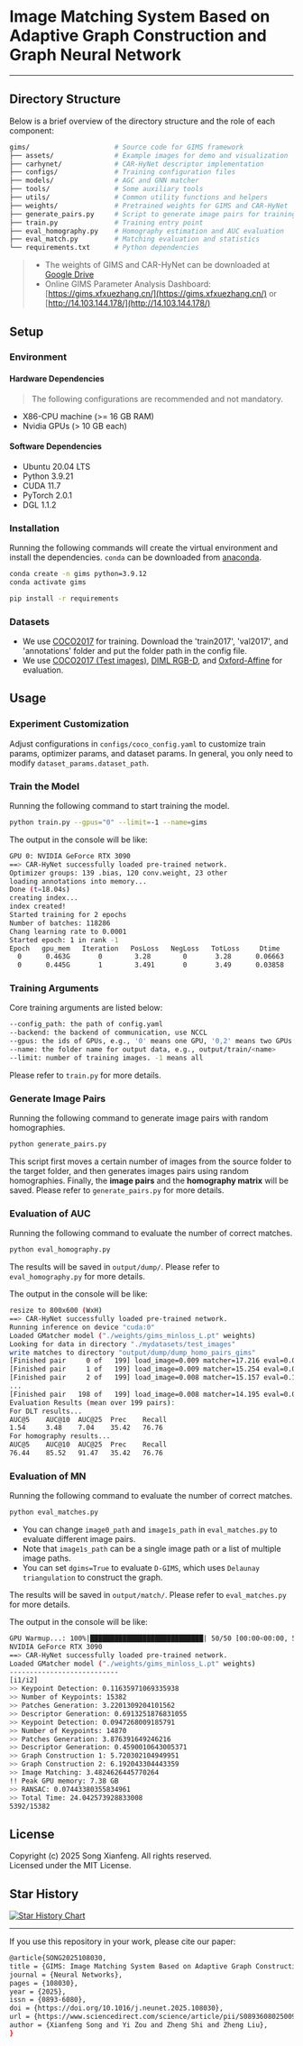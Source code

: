 # Image Matching System Based on Adaptive Graph Construction and Graph Neural Network

---
    

## Directory Structure
Below is a brief overview of the directory structure and the role of each component:
```bash
gims/                     # Source code for GIMS framework
├── assets/               # Example images for demo and visualization
├── carhynet/             # CAR-HyNet descriptor implementation
├── configs/              # Training configuration files
├── models/               # AGC and GNN matcher
├── tools/                # Some auxiliary tools
├── utils/                # Common utility functions and helpers
├── weights/              # Pretrained weights for GIMS and CAR-HyNet
├── generate_pairs.py     # Script to generate image pairs for training/evaluation
├── train.py              # Training entry point
├── eval_homography.py    # Homography estimation and AUC evaluation
├── eval_match.py         # Matching evaluation and statistics
└── requirements.txt      # Python dependencies
```

> - The weights of GIMS and CAR-HyNet can be downloaded at [Google Drive](https://kutt.it/gims)  
> - Online GIMS Parameter Analysis Dashboard: [https://gims.xfxuezhang.cn/](https://gims.xfxuezhang.cn/) or [http://14.103.144.178/](http://14.103.144.178/)

## Setup
### Environment
#### Hardware Dependencies
> The following configurations are recommended and not mandatory.
- X86-CPU machine (>= 16 GB RAM) 
- Nvidia GPUs (> 10 GB each)

#### Software Dependencies
- Ubuntu 20.04 LTS
- Python 3.9.21
- CUDA 11.7
- PyTorch 2.0.1
- DGL 1.1.2

### Installation
Running the following commands will create the virtual environment and install the dependencies. `conda` can be downloaded from [anaconda](https://www.anaconda.com/download/success). 
```bash
conda create -n gims python=3.9.12
conda activate gims

pip install -r requirements
```

### Datasets
- We use [COCO2017](https://cocodataset.org/#download) for training. Download the 'train2017', 'val2017', and 'annotations' folder and put the folder path in the config file.
- We use [COCO2017 (Test images)](http://images.cocodataset.org/zips/test2017.zip), [DIML RGB-D](https://dimlrgbd.github.io/), and [Oxford-Affine](https://www.robots.ox.ac.uk/~vgg/research/affine/) for evaluation. 

## Usage
### Experiment Customization
Adjust configurations in `configs/coco_config.yaml` to customize  train params, optimizer params, and dataset params. In general, you only need to modify `dataset_params.dataset_path`.

### Train the Model
Running the following command to start training the model.
```bash
python train.py --gpus="0" --limit=-1 --name=gims
```
The output in the console will be like:
```bash
GPU 0: NVIDIA GeForce RTX 3090
==> CAR-HyNet successfully loaded pre-trained network.
Optimizer groups: 139 .bias, 120 conv.weight, 23 other
loading annotations into memory...
Done (t=18.04s)
creating index...
index created!
Started training for 2 epochs
Number of batches: 118286
Chang learning rate to 0.0001
Started epoch: 1 in rank -1
Epoch   gpu_mem   Iteration   PosLoss   NegLoss   TotLoss     Dtime     Ptime     Mtime
  0      0.463G       0        3.28        0       3.28      0.06663    11.43     3.069:   0%|    | 1/118286 [00:14<479:21:19, 14.59s/it]
  0      0.445G       1        3.491       0       3.49      0.03858    6.245     2.511:   0%|    | 2/118286 [00:17<255:55:56,  7.79s/it]
```

### Training Arguments
Core training arguments are listed below:
```bash
--config_path: the path of config.yaml
--backend: the backend of communication, use NCCL
--gpus: the ids of GPUs, e.g., '0' means one GPU, '0,2' means two GPUs
--name: the folder name for output data, e.g., output/train/<name>
--limit: number of training images. -1 means all
```
Please refer to `train.py` for more details. 

### Generate Image Pairs
Running the following command to generate image pairs with random homographies.
```bash
python generate_pairs.py
```
This script first moves a certain number of images from the source folder to the target folder, and then generates images pairs using random homographies. Finally, the **image pairs** and the **homography matrix** will be saved. Please refer to `generate_pairs.py` for more details.

### Evaluation of AUC
Running the following command to evaluate the number of correct matches.
```bash
python eval_homography.py
```
The results will be saved in `output/dump/`. Please refer to `eval_homography.py` for more details.

The output in the console will be like:
```bash
resize to 800x600 (WxH)
==> CAR-HyNet successfully loaded pre-trained network.
Running inference on device "cuda:0"
Loaded GMatcher model ("./weights/gims_minloss_L.pt" weights)
Looking for data in directory "./mydatasets/test_images"
write matches to directory "output/dump/dump_homo_pairs_gims"
[Finished pair     0 of   199] load_image=0.009 matcher=17.216 eval=0.088 total=17.313 sec {0.1 FPS} 
[Finished pair     1 of   199] load_image=0.009 matcher=15.254 eval=0.076 total=15.339 sec {0.1 FPS} 
[Finished pair     2 of   199] load_image=0.008 matcher=15.157 eval=0.103 total=15.268 sec {0.1 FPS} 
...
[Finished pair   198 of   199] load_image=0.008 matcher=14.195 eval=0.089 total=14.293 sec {0.1 FPS} 
Evaluation Results (mean over 199 pairs):
For DLT results...
AUC@5    AUC@10  AUC@25  Prec    Recall 
1.54     3.48    7.04    35.42   76.76  
For homography results...
AUC@5    AUC@10  AUC@25  Prec    Recall 
76.44    85.52   91.47   35.42   76.76 
```

### Evaluation of MN
Running the following command to evaluate the number of correct matches.
```bash
python eval_matches.py
```
- You can change `image0_path` and `image1s_path` in `eval_matches.py` to evaluate different image pairs.
- Note that `image1s_path` can be a single image path or a list of multiple image paths.
- You can set `dgims=True` to evaluate `D-GIMS`, which uses `Delaunay triangulation` to construct the graph. 

The results will be saved in `output/match/`. Please refer to `eval_matches.py` for more details.

The output in the console will be like:
```bash
GPU Warmup...: 100%|████████████████████████████| 50/50 [00:00<00:00, 50.26it/s]
NVIDIA GeForce RTX 3090
==> CAR-HyNet successfully loaded pre-trained network.
Loaded GMatcher model ("./weights/gims_minloss_L.pt" weights)
---------------------------
[i1/i2]
>> Keypoint Detection: 0.11635971069335938
>> Number of Keypoints: 15382
>> Patches Generation: 3.2201309204101562
>> Descriptor Generation: 0.6913251876831055
>> Keypoint Detection: 0.0947268009185791
>> Number of Keypoints: 14870
>> Patches Generation: 3.876391649246216
>> Descriptor Generation: 0.4590010643005371
>> Graph Construction 1: 5.720302104949951
>> Graph Construction 2: 6.192043304443359
>> Image Matching: 3.4824626445770264
!! Peak GPU memory: 7.38 GB
>> RANSAC: 0.07443380355834961
>> Total Time: 24.042573928833008
5392/15382
```


## License
Copyright (c) 2025 Song Xianfeng. All rights reserved.  
Licensed under the MIT License.

## Star History
[![Star History Chart](https://api.star-history.com/svg?repos=songxf1024/GIMS&type=Date)](https://www.star-history.com/#songxf1024/GIMS&Date)

---

If you use this repository in your work, please cite our paper:
```bash
@article{SONG2025108030,
title = {GIMS: Image Matching System Based on Adaptive Graph Construction and Graph Neural Network},
journal = {Neural Networks},
pages = {108030},
year = {2025},
issn = {0893-6080},
doi = {https://doi.org/10.1016/j.neunet.2025.108030},
url = {https://www.sciencedirect.com/science/article/pii/S0893608025009104},
author = {Xianfeng Song and Yi Zou and Zheng Shi and Zheng Liu},
}
```
